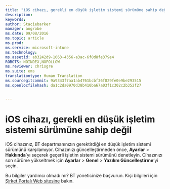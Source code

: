 ```yaml
---
title: "iOS cihazı, gerekli en düşük işletim sistemi sürümüne sahip değil | Microsoft Intune"
description: 
keywords: 
author: Staciebarker
manager: angrobe
ms.date: 09/08/2016
ms.topic: article
ms.prod: 
ms.service: microsoft-intune
ms.technology: 
ms.assetid: ab3242d9-1063-4356-a3ac-6f0d8fe379e4
ROBOTS: NOINDEX,NOFOLLOW
ms.reviewer: chrisgre
ms.suite: ems
translationtype: Human Translation
ms.sourcegitcommit: 9a9343f7aa1ab4761bcbf36f829fe0e9be293515
ms.openlocfilehash: da1c2da0970d38b410ba67a03f1c302c2b352f27


---
```



# iOS cihazı, gerekli en düşük işletim sistemi sürümüne sahip değil

iOS cihazınız, BT departmanınızın gerektirdiği en düşük işletim sistemi sürümünü karşılamıyor. Cihazınızı güncelleştirmeden önce, **Ayarlar** &gt; **Hakkında**’yı seçerek geçerli işletim sistemi sürümünü denetleyin. Cihazınızı son sürüme yükseltmek için **Ayarlar** &gt; **Genel** &gt; **Yazılım Güncelleştirme**’yi seçin.

Bu bilgiler yardımcı olmadı mı? BT yöneticinize başvurun. Kişi bilgileri için [Şirket Portalı Web sitesine](http://portal.manage.microsoft.com) bakın.



<!--HONumber=Oct16_HO2-->


